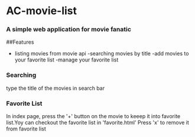 # AC-movie-list
### A simple web application for movie fanatic

##Features
- listing movies from movie api
-searching movies by title
-add movies to your favorite list
-manage your favorite list

### Searching
type the title of the movies in search bar
### Favorite List
In index page, press the '+' button on the movie to keeep it into favorite list.Yoy can checkout the favorite list in 'favorite.html'
Press 'x' to remove it from favorite list 

